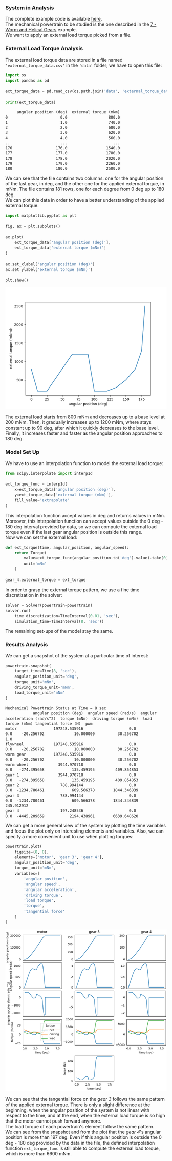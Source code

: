 ### System in Analysis

The complete example code is available 
[here](https://github.com/AndreaBlengino/gearpy/blob/master/docs/source/examples/11_external_torque_from_file/external_torque_from_file.py).  
The mechanical powertrain to be studied is the one described in the 
[7 - Worm and Helical Gears](https://gearpy.readthedocs.io/en/latest/examples/7_worm_and_helical_gears/index.html) 
example.  
We want to apply an external load torque picked from a file.

### External Load Torque Analysis

The external load torque data are stored in a file named 
`'external_torque_data.csv'` in the `'data'` folder; we have to open 
this file: 

```python
import os
import pandas as pd

ext_torque_data = pd.read_csv(os.path.join('data', 'external_torque_data.csv'))

print(ext_torque_data)
```

```text
     angular position (deg)  external torque (mNm)
0                       0.0                  800.0
1                       1.0                  740.0
2                       2.0                  680.0
3                       3.0                  620.0
4                       4.0                  560.0
..                      ...                    ...
176                   176.0                 1540.0
177                   177.0                 1780.0
178                   178.0                 2020.0
179                   179.0                 2260.0
180                   180.0                 2500.0
```

We can see that the file contains two columns: one for the angular 
position of the last gear, in deg, and the other one for the applied 
external torque, in mNm. The file contains 181 rows, one for each degree 
from 0 deg up to 180 deg.  
We can plot this data in order to have a better understanding of the 
applied external torque:

```python
import matplotlib.pyplot as plt

fig, ax = plt.subplots()

ax.plot(
    ext_torque_data['angular position (deg)'],
    ext_torque_data['external torque (mNm)']
)

ax.set_xlabel('angular position (deg)')
ax.set_ylabel('external torque (mNm)')

plt.show()
```

![](images/plot_1.png)

The external load starts from 800 mNm and decreases up to a base level
at 200 mNm. Then, it gradually increases up to 1200 mNm, where stays
constant up to 90 deg, after which it quickly decreases to the base 
level.
Finally, it increases faster and faster as the angular position 
approaches to 180 deg.

### Model Set Up

We have to use an interpolation function to model the external load 
torque:

```python
from scipy.interpolate import interp1d

ext_torque_func = interp1d(
    x=ext_torque_data['angular position (deg)'],
    y=ext_torque_data['external torque (mNm)'],
    fill_value='extrapolate'
)
```

This interpolation function accept values in deg and returns values in 
mNm.  
Moreover, this interpolation function can accept values outside the 
0 deg - 180 deg interval provided by data, so we can compute the 
external load torque even if the last gear angular position is outside 
this range.  
Now we can set the external load:

```python
def ext_torque(time, angular_position, angular_speed):
    return Torque(
        value=ext_torque_func(angular_position.to('deg').value).take(0),
        unit='mNm'
    )

gear_4.external_torque = ext_torque
```

In order to grasp the external torque pattern, we use a fine time 
discretization in the solver:

```python
solver = Solver(powertrain=powertrain)
solver.run(
    time_discretization=TimeInterval(0.01, 'sec'),
    simulation_time=TimeInterval(8, 'sec'))
```

The remaining set-ups of the model stay the same.

### Results Analysis

We can get a snapshot of the system at a particular time of interest:

```python
powertrain.snapshot(
    target_time=Time(8, 'sec'),
    angular_position_unit='deg',
    torque_unit='mNm',
    driving_torque_unit='mNm',
    load_torque_unit='mNm'
)
```

```text
Mechanical Powertrain Status at Time = 8 sec
            angular position (deg)  angular speed (rad/s)  angular acceleration (rad/s^2)  torque (mNm)  driving torque (mNm)  load torque (mNm) tangential force (N)  pwm
motor                197248.535916                    0.0                             0.0    -20.256702             10.000000          30.256702                       1.0
flywheel             197248.535916                    0.0                             0.0    -20.256702             10.000000          30.256702                          
worm gear            197248.535916                    0.0                             0.0    -20.256702             10.000000          30.256702                          
worm wheel             3944.970718                    0.0                             0.0   -274.395658            135.459195         409.854853                          
gear 1                 3944.970718                    0.0                             0.0   -274.395658            135.459195         409.854853                          
gear 2                  788.994144                    0.0                             0.0  -1234.780461            609.566378        1844.346839                          
gear 3                  788.994144                    0.0                             0.0  -1234.780461            609.566378        1844.346839           245.912912     
gear 4                  197.248536                    0.0                             0.0  -4445.209659           2194.438961        6639.648620                          
```

We can get a more general view of the system by plotting the time 
variables and focus the plot only on interesting elements and variables. 
Also, we can specify a more convenient unit to use when plotting torques:

```python
powertrain.plot(
    figsize=(8, 8),
    elements=['motor', 'gear 3', 'gear 4'],
    angular_position_unit='deg',
    torque_unit='mNm',
    variables=[
        'angular position',
        'angular speed',
        'angular acceleration',
        'driving torque',
        'load torque',
        'torque',
        'tangential force'
    ]
)
```

![](images/plot_2.png)

We can see that the tangential force on the *gear 3* follows the same 
pattern of the applied external torque. There is only a slight 
difference at the beginning, when the angular position of the system is 
not linear with respect to the time, and at the end, when the external 
load torque is so high that the motor cannot push forward anymore.  
The load torque of each powertrain's element follow the same pattern.  
We can see from the snapshot and from the plot that the *gear 4*'s 
angular position is more than 197 deg. Even if this angular position is 
outside the 0 deg - 180 deg provided by the data in the file, the 
defined interpolation function `ext_torque_func` is still able to 
compute the external load torque, which is more than 6600 mNm.
